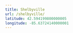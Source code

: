```yaml
---
title: Shelbyville
url: /shelbyville/
latitude: 42.594199800000005
longitude: -85.63724140000001
---
```

